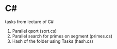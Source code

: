 # C#
tasks from lecture of C#
1. Parallel qsort (sort.cs)
2. Parallel search for primes on segment (primes.cs)
3. Hash of the folder using Tasks (hash.cs)
